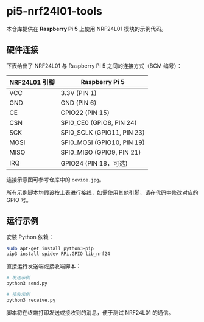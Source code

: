 # pi5-nrf24l01-tools

本仓库提供在 **Raspberry Pi 5** 上使用 NRF24L01 模块的示例代码。

## 硬件连接

下表给出了 NRF24L01 与 Raspberry Pi 5 之间的连接方式（BCM 编号）：

| NRF24L01 引脚 | Raspberry Pi 5 |
| ------------- | -------------- |
| VCC           | 3.3V (PIN 1)   |
| GND           | GND (PIN 6)    |
| CE            | GPIO22 (PIN 15) |
| CSN           | SPI0_CE0 (GPIO8, PIN 24) |
| SCK           | SPI0_SCLK (GPIO11, PIN 23) |
| MOSI          | SPI0_MOSI (GPIO10, PIN 19) |
| MISO          | SPI0_MISO (GPIO9, PIN 21) |
| IRQ           | GPIO24 (PIN 18，可选) |

连接示意图可参考仓库中的 `device.jpg`。

所有示例脚本均假设按上表进行接线，如需使用其他引脚，请在代码中修改对应的 GPIO 号。

## 运行示例

安装 Python 依赖：

```bash
sudo apt-get install python3-pip
pip3 install spidev RPi.GPIO lib_nrf24
```

直接运行发送端或接收端脚本：

```bash
# 发送示例
python3 send.py

# 接收示例
python3 receive.py
```


脚本将在终端打印发送或接收到的消息，便于测试 NRF24L01 的通信。
